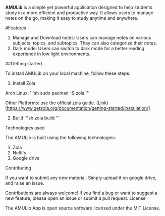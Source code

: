 <b>AMULib</b> is a simple yet powerful application designed to help students study in a more efficient and productive way. It allows users to manage notes on the go, making it easy to study anytime and anywhere.


#Features
1. Manage and Download notes: Users can manage notes on various subjects, topics, and subtopics. They can also categorize their notes.
2. Dark mode: Users can switch to dark mode for a better reading experience in low light environments.

##Getting started

To install AMULib on your local machine, follow these steps:

1. Install Zola

 Arch Linux:
'''sh
sudo pacman -S zola
'''

Other Platforms:
use the official zola guide. (Link)[https://www.getzola.org/documentation/getting-started/installation/]

2. Build
'''sh
zola build
'''

Technologies used

The AMULib is built using the following technologies:
1. Zola
2. Netlify
3. Google drive

Contributing

If you want to submit any new material. Simply upload it on google drive, and raise an issue.

Contributions are always welcome! If you find a bug or want to suggest a new feature, please open an issue or submit a pull request.
License

The AMULib App is open source software licensed under the MIT License.
